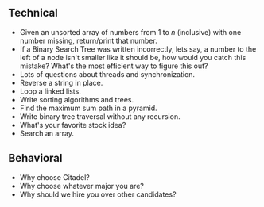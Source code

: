 ## Technical
- Given an unsorted array of numbers from 1 to _n_ (inclusive) with one 
number missing, return/print that number.
- If a Binary Search Tree was written incorrectly, lets say, a number to the 
left of a node isn't smaller like it should be, how would you catch this 
mistake? What's the most efficient way to figure this out?  
- Lots of questions about threads and synchronization.
- Reverse a string in place.
- Loop a linked lists.
- Write sorting algorithms and trees.
- Find the maximum sum path in a pyramid.
- Write binary tree traversal without any recursion.
- What's your favorite stock idea?
- Search an array.

## Behavioral
- Why choose Citadel?
- Why choose whatever major you are?
- Why should we hire you over other candidates?
